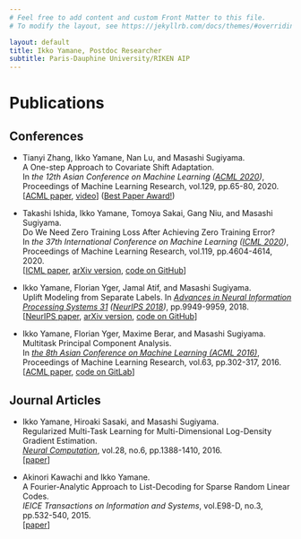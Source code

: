 ```yaml
---
# Feel free to add content and custom Front Matter to this file.
# To modify the layout, see https://jekyllrb.com/docs/themes/#overriding-theme-defaults

layout: default
title: Ikko Yamane, Postdoc Researcher
subtitle: Paris-Dauphine University/RIKEN AIP
---
```

<div markdown="1" class="content">

# Publications

## Conferences
- Tianyi Zhang, Ikko Yamane, Nan Lu, and Masashi Sugiyama.<br />
A One-step Approach to Covariate Shift Adaptation.<br />
In _the 12th Asian Conference on Machine Learning ([ACML 2020](http://www.acml-conf.org/2020/))_,
Proceedings of Machine Learning Research, vol.129, pp.65-80, 2020.<br />
[[ACML paper](http://proceedings.mlr.press/v129/zhang20a.html), [video](http://www.acml-conf.org/2020/video/paper/zhang20a)] ([Best Paper Award!](http://www.acml-conf.org/2020/program/awards))

- Takashi Ishida, Ikko Yamane, Tomoya Sakai, Gang Niu, and Masashi Sugiyama.<br />
Do We Need Zero Training Loss After Achieving Zero Training Error?<br />
In _the 37th International Conference on Machine Learning ([ICML 2020](https://icml.cc/Conferences/2020))_,
Proceedings of Machine Learning Research, vol.119, pp.4604-4614, 2020.<br />
[[ICML paper](http://proceedings.mlr.press/v119/ishida20a/ishida20a.pdf),
[arXiv version](https://arxiv.org/abs/2002.08709),
[code on GitHub](https://github.com/takashiishida/flooding)]

- Ikko Yamane, Florian Yger, Jamal Atif, and Masashi Sugiyama.<br />
Uplift Modeling from Separate Labels.
In _[Advances in Neural Information Processing Systems 31](https://papers.nips.cc/book/advances-in-neural-information-processing-systems-31-2018) ([NeurIPS 2018](https://nips.cc/Conferences/2018/))_,
pp.9949-9959, 2018.<br />
[[NeurIPS paper](https://papers.nips.cc/paper/8198-uplift-modeling-from-separate-labels),
[arXiv version](https://arxiv.org/abs/1803.05112),
[code on GitHub](https://github.com/i-yamane/uplift)]

- Ikko Yamane, Florian Yger, Maxime Berar, and Masashi Sugiyama.<br />
Multitask Principal Component Analysis.<br />
In <a href="http://www.acml-conf.org/2016/"><i>the 8th Asian Conference on Machine Learning (ACML 2016)</i></a>,
Proceedings of Machine Learning Research, vol.63, pp.302-317, 2016.<br />
[[ACML paper](http://proceedings.mlr.press/v63/yamane65.pdf),
[code on GitLab](https://gitlab.com/yamane.ikko/MTPCA)]


## Journal Articles
- Ikko Yamane, Hiroaki Sasaki, and Masashi Sugiyama.<br />
Regularized Multi-Task Learning for Multi-Dimensional Log-Density Gradient Estimation.<br />
<a href="https://www.mitpressjournals.org/loi/neco"><i>Neural Computation</i></a>, vol.28, no.6, pp.1388-1410, 2016.<br />
[<a href="http://www.ms.k.u-tokyo.ac.jp/2016/MT-LSLDG.pdf">paper</a>]

- Akinori Kawachi and Ikko Yamane.<br />
A Fourier-Analytic Approach to List-Decoding for Sparse Random Linear Codes.<br />
<i>IEICE Transactions on Information and Systems</i>, vol.E98-D, no.3, pp.532-540, 2015.<br />
[<a href="https://www.jstage.jst.go.jp/article/transinf/E98.D/3/E98.D_2014FCP0016/_article">paper</a>]

</div>
